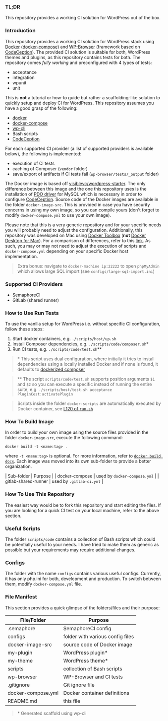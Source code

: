 ### TL;DR

This repository provides a working CI solution for WordPress out of the box.

### Introduction

This repository provides a working CI solution for WordPress stack using [Docker](https://www.docker.com/) ([docker-compose](https://docs.docker.com/compose/)) and [WP-Browser](https://wpbrowser.wptestkit.dev/) (framework based on [CodeCeption](https://codeception.com/)). The provided CI solution is suitable for both, WordPress themes and plugins, as this repository contains tests for both. The repository comes *fully working* and preconfigured with 4 types of tests:

- acceptance
- integration
- wpunit
- unit

This is **not** a tutorial or how-to guide but rather a scaffolding-like solution to quickly setup and deploy CI for WordPress. This repository assumes you have a good grasp of the following:

- [docker](https://docs.docker.com/engine/reference/run/)
- [docker-compose](https://docs.docker.com/compose/)
- [wp-cli](https://wp-cli.org/)
- Bash scripts
- [CodeCeption](https://codeception.com/)

For each supported CI provider (a list of supported providers is available below), the following is implemented:

- execution of CI tests
- caching of Composer (`vendor` folder)
- save/export of artifacts if CI tests fail (`wp-browser/tests/_output` folder)

The Docker image is based off [visiblevc/wordpress-starter](https://github.com/visiblevc/wordpress-starter). The only difference between this image and the one this repository uses is the installation of [PDO driver](https://www.php.net/manual/en/ref.pdo-mysql.php) for MySQL which is necessary in order to configure [CodeCeption](https://github.com/visiblevc/wordpress-starter). Source code of the Docker images are available in the folder `docker-image-src`. This is provided in case you have security concerns in using my own image, so you can compile yours (don't forget to modify `docker-compose.yml` to use your own image).

Please note that this is a very generic repository and for your specific needs you will probably need to adjust the configuration. Additionally, this repository was developed on Mac using [Docker Toolbox](https://docs.docker.com/toolbox/toolbox_install_mac/) (**not** [Docker Desktop for Mac](https://docs.docker.com/docker-for-mac/install/)). For a comparison of differences, refer to this [link](https://docs.docker.com/docker-for-mac/docker-toolbox/). As such, you may or may not need to adjust the execution of scripts and `docker-compose.yml` depending on your specific Docker host implementation.

>Extra bonus: navigate to `docker-machine ip:22222` to open `phpMyAdmin` which allows large SQL import (see `configs/large-sql-import.ini`)

### Supported CI Providers

- SemaphoreCI
- GitLab (shared runner)

### How to Use Run Tests

To use the vanilla setup for WordPress i.e. without specific CI configuration, follow these steps:

1. Start docker containers, e.g. `./scripts/host/up.sh`
2. Install Composer dependencies, e.g. `./scripts/code/composer.sh`\*
3. Run CI tests, e.g. `./scripts/code/test.sh`\*\*

>\* This script uses dual configuration, where initially it tries to install dependencies using a locally installed Docker and if none is found, it defaults to [dockerized composer](https://hub.docker.com/_/composer)

>\*\* The script `scripts/code/test.sh` supports position arguments `$1` and `$2` so you can execute a specific instead of running the entire suite, e.g. `./scripts/host/test.sh acceptance PluginCest:activatePlugin`

>Scripts inside the folder `docker-scripts` are automatically executed by Docker container, see [L120 of `run.sh`](https://github.com/visiblevc/wordpress-starter/blob/0b45d216f8e3fd503c24c48ac476b7ee023aba74/run.sh#L120)

### How To Build Image

In order to build your own image using the source files provided in the folder `docker-image-src`, execute the following command:

```
docker build -t <name:tag> .
```

where `-t <name:tag>` is optional. For more information, refer to [`docker build docs`](https://docs.docker.com/engine/reference/commandline/build/). Each image was moved into its own sub-folder to provide a better organization.

| Sub-folder | Purpose |
| docker-compose | used by `docker-compose.yml` |
| gitlab-shared-runner | used by `.gitlab-ci.yml` |

### How To Use This Repository

The easiest way would be to fork this repository and start editing the files. If you are looking for a quick CI test on your local machine, refer to the above section.

### Useful Scripts

The folder `scripts/code` contains a collection of Bash scripts which could be potentially useful to your needs. I have tried to make them as generic as possible but your requirements may require additional changes.

### Configs

The folder with the name `configs` contains various useful configs. Currently, it has only php.ini for both, development and production. To switch between them, modify `docker-compose.yml` file.

### File Manifest

This section provides a quick glimpse of the folders/files and their purpose:

| File/Folder | Purpose |
| --- | --- |
| .semaphore | SemaphoreCI config |
| configs | folder with various config files |
| docker-image-src | source code of Docker image |
| my-plugin | WordPress plugin* |
| my-theme | WordPress theme* |
| scripts | collection of Bash scripts |
| wp-browser | WP-Browser and CI tests |
| .gitignore | Git ignore file |
| docker-compose.yml | Docker container definitions |
| README.md | this file |

>\* Generated scaffold using wp-cli
